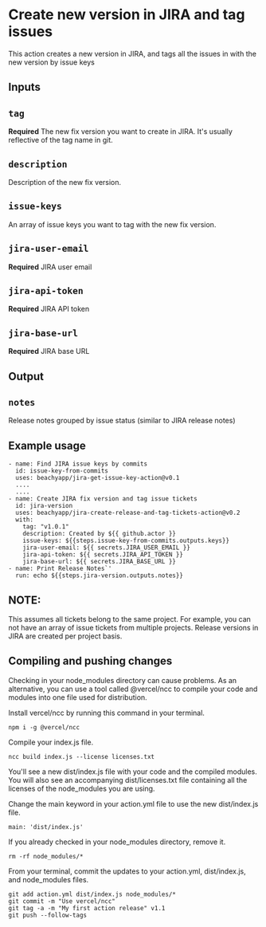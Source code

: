 # Create new version in JIRA and tag issues

This action creates a new version in JIRA, and tags all the issues in with the new version by issue keys

## Inputs

## `tag`

**Required** The new fix version you want to create in JIRA. It's usually reflective of the tag name in git.

## `description`

Description of the new fix version.

## `issue-keys`

An array of issue keys you want to tag with the new fix version.

## `jira-user-email`

**Required** JIRA user email

## `jira-api-token`

**Required** JIRA API token

## `jira-base-url`

**Required** JIRA base URL

## Output

## `notes`

Release notes grouped by issue status (similar to JIRA release notes)

## Example usage

```
- name: Find JIRA issue keys by commits
  id: issue-key-from-commits
  uses: beachyapp/jira-get-issue-key-action@v0.1
  ....
  ....
- name: Create JIRA fix version and tag issue tickets
  id: jira-version
  uses: beachyapp/jira-create-release-and-tag-tickets-action@v0.2
  with:
    tag: "v1.0.1"
    description: Created by ${{ github.actor }}
    issue-keys: ${{steps.issue-key-from-commits.outputs.keys}}
    jira-user-email: ${{ secrets.JIRA_USER_EMAIL }}
    jira-api-token: ${{ secrets.JIRA_API_TOKEN }}
    jira-base-url: ${{ secrets.JIRA_BASE_URL }}
- name: Print Release Notes`'
  run: echo ${{steps.jira-version.outputs.notes}}
```

## NOTE:

This assumes all tickets belong to the same project. For example, you can not have an array of issue tickets from multiple projects. Release versions in JIRA are created per project basis.

## Compiling and pushing changes

Checking in your node_modules directory can cause problems. As an alternative, you can use a tool called @vercel/ncc to compile your code and modules into one file used for distribution.

Install vercel/ncc by running this command in your terminal.

`npm i -g @vercel/ncc`

Compile your index.js file.

`ncc build index.js --license licenses.txt`

You'll see a new dist/index.js file with your code and the compiled modules. You will also see an accompanying dist/licenses.txt file containing all the licenses of the node_modules you are using.

Change the main keyword in your action.yml file to use the new dist/index.js file.

`main: 'dist/index.js'`

If you already checked in your node_modules directory, remove it.

`rm -rf node_modules/*`

From your terminal, commit the updates to your action.yml, dist/index.js, and node_modules files.

```shell
git add action.yml dist/index.js node_modules/*
git commit -m "Use vercel/ncc"
git tag -a -m "My first action release" v1.1
git push --follow-tags
```
